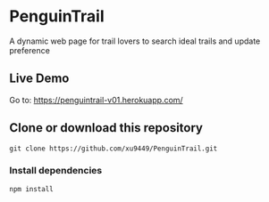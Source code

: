 # PenguinTrail
A dynamic web page for trail lovers to search ideal trails and update preference  

## Live Demo  
Go to: https://penguintrail-v01.herokuapp.com/

## Clone or download this repository
```
git clone https://github.com/xu9449/PenguinTrail.git
```
### Install dependencies
``` 
npm install
```
